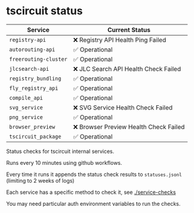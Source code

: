 # tscircuit status

<!-- START_STATUS_TABLE -->

| Service               | Current Status |
| --------------------- | -------------- |
| `registry-api` | ❌ Registry API Health Ping Failed |
| `autorouting-api` | ✅ Operational |
| `freerouting-cluster` | ✅ Operational |
| `jlcsearch-api` | ❌ JLC Search API Health Check Failed |
| `registry_bundling` | ✅ Operational |
| `fly_registry_api` | ✅ Operational |
| `compile_api` | ✅ Operational |
| `svg_service` | ❌ SVG Service Health Check Failed |
| `png_service` | ✅ Operational |
| `browser_preview` | ❌ Browser Preview Health Check Failed |
| `tscircuit_package` | ✅ Operational |

<!-- END_STATUS_TABLE -->

Status checks for tscircuit internal services.

Runs every 10 minutes using github workflows.

Every time it runs it appends the status check results to `statuses.jsonl` (limiting to
2 weeks of logs)

Each service has a specific method to check it, see [./service-checks](./service-checks)

You may need particular auth environment variables to run the checks.
